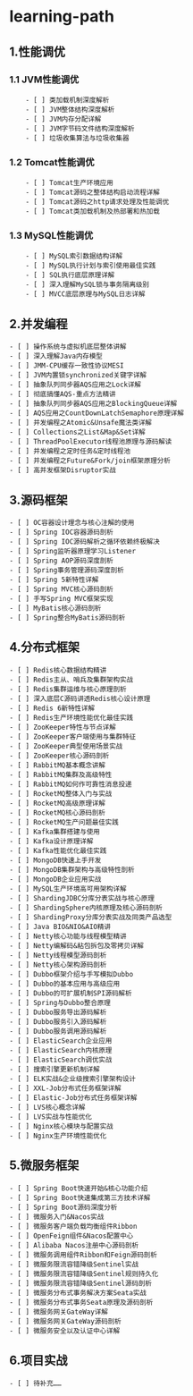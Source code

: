 # learning-path

## 1.性能调优
### 1.1 JVM性能调优
        - [ ] 类加载机制深度解析
        - [ ] JVM整体结构深度解析
        - [ ] JVM内存分配详解
        - [ ] JVM字节码文件结构深度解析
        - [ ] 垃圾收集算法与垃圾收集器
### 1.2 Tomcat性能调优
        - [ ] Tomcat生产环境应用
        - [ ] Tomcat源码之整体结构启动流程详解
        - [ ] Tomcat源码之http请求处理及性能调优
        - [ ] Tomcat类加载机制及热部署和热加载
### 1.3 MySQL性能调优
        - [ ] MySQL索引数据结构详解
        - [ ] MySQL执行计划与索引使用最佳实践
        - [ ] SQL执行底层原理详解
        - [ ] 深入理解MySQL锁与事务隔离级别
        - [ ] MVCC底层原理与MySQL日志详解

## 2.并发编程
    - [ ] 操作系统与虚拟机底层整体讲解
    - [ ] 深入理解Java内存模型
    - [ ] JMM-CPU缓存一致性协议MESI
    - [ ] JVM内置锁synchronized关键字详解
    - [ ] 抽象队列同步器AQS应用之Lock详解
    - [ ] 彻底搞懂AQS-重点方法精讲
    - [ ] 抽象队列同步器AQS应用之BlockingQueue详解
    - [ ] AQS应用之CountDownLatchSemaphore原理详解
    - [ ] 并发编程之Atomic&Unsafe魔法类详解
    - [ ] Collections之List&Map&Set详解
    - [ ] ThreadPoolExecutor线程池原理与源码解读
    - [ ] 并发编程之定时任务&定时线程池
    - [ ] 并发编程之Future&Fork/join框架原理分析
    - [ ] 高并发框架Disruptor实战

## 3.源码框架
    - [ ] OC容器设计理念与核心注解的使用
    - [ ] Spring IOC容器源码剖析
    - [ ] Spring IOC源码解析之循环依赖终极解决
    - [ ] Spring监听器原理学习Listener
    - [ ] Spring AOP源码深度剖析
    - [ ] Spring事务管理源码深度剖析
    - [ ] Spring 5新特性详解
    - [ ] Spring MVC核心源码剖析
    - [ ] 手写Spring MVC框架实现
    - [ ] MyBatis核心源码剖析
    - [ ] Spring整合MyBatis源码剖析

## 4.分布式框架
    - [ ] Redis核心数据结构精讲
    - [ ] Redis主从、哨兵及集群架构实战
    - [ ] Redis集群运维与核心原理剖析
    - [ ] 深入底层C源码讲透Redis核心设计原理
    - [ ] Redis 6新特性详解
    - [ ] Redis生产环境性能优化最佳实践
    - [ ] ZooKeeper特性与节点详解
    - [ ] ZooKeeper客户端使用与集群特征
    - [ ] ZooKeeper典型使用场景实战
    - [ ] ZooKeeper核心源码剖析
    - [ ] RabbitMQ基本概念讲解
    - [ ] RabbitMQ集群及高级特性
    - [ ] RabbitMQ如何作可靠性消息投递
    - [ ] RocketMQ整体入门与实战
    - [ ] RocketMQ高级原理详解
    - [ ] RocketMQ核心源码剖析
    - [ ] RocketMQ生产问题最佳实践
    - [ ] Kafka集群搭建与使用
    - [ ] Kafka设计原理详解
    - [ ] Kafka性能优化最佳实践
    - [ ] MongoDB快速上手开发
    - [ ] MongoDB集群架构与高级特性剖析
    - [ ] MongoDB企业应用实战
    - [ ] MySQL生产环境高可用架构详解
    - [ ] ShardingJDBC分库分表实战与核心原理
    - [ ] ShardingSphere内核原理及核心源码剖析
    - [ ] ShardingProxy分库分表实战及同类产品选型
    - [ ] Java BIO&NIO&AIO精讲
    - [ ] Netty核心功能与线程模型精讲
    - [ ] Netty编解码&粘包拆包及零拷贝详解
    - [ ] Netty线程模型源码剖析
    - [ ] Netty核心架构源码剖析
    - [ ] Dubbo框架介绍与手写模拟Dubbo
    - [ ] Dubbo的基本应用与高级应用
    - [ ] Dubbo的可扩展机制SPI源码解析
    - [ ] Spring与Dubbo整合原理
    - [ ] Dubbo服务导出源码解析
    - [ ] Dubbo服务引入源码解析
    - [ ] Dubbo服务调用源码解析
    - [ ] ElasticSearch企业应用
    - [ ] ElasticSearch内核原理
    - [ ] ElasticSearch调优实战
    - [ ] 搜索引擎更新机制详解
    - [ ] ELK实战&企业级搜索引擎架构设计
    - [ ] XXL-Job分布式任务框架详解
    - [ ] Elastic-Job分布式任务框架详解
    - [ ] LVS核心概念详解
    - [ ] LVS实战与性能优化
    - [ ] Nginx核心模块与配置实战
    - [ ] Nginx生产环境性能优化

## 5.微服务框架
    - [ ] Spring Boot快速开始&核心功能介绍
    - [ ] Spring Boot快速集成第三方技术详解
    - [ ] Spring Boot源码深度分析
    - [ ] 微服务入门&Nacos实战
    - [ ] 微服务客户端负载均衡组件Ribbon
    - [ ] OpenFeign组件&Nacos配置中心
    - [ ] Alibaba Nacos注册中心源码剖析
    - [ ] 微服务调用组件Ribbon和Feign源码剖析
    - [ ] 微服务限流容错降级Sentinel实战
    - [ ] 微服务限流容错降级Sentinel规则持久化
    - [ ] 微服务限流容错降级Sentinel源码剖析
    - [ ] 微服务分布式事务解决方案Seata实战
    - [ ] 微服务分布式事务Seata原理及源码剖析
    - [ ] 微服务网关GateWay详解
    - [ ] 微服务网关GateWay源码剖析
    - [ ] 微服务安全以及认证中心详解

## 6.项目实战
    - [ ] 待补充……
